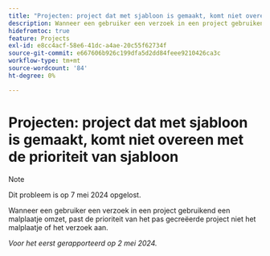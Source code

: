 ```yaml
---
title: "Projecten: project dat met sjabloon is gemaakt, komt niet overeen met de prioriteit van sjabloon"
description: Wanneer een gebruiker een verzoek in een project gebruikend een malplaatje omzet, past de prioriteit van het pas gecreëerde project niet het malplaatje of het verzoek aan.
hidefromtoc: true
feature: Projects
exl-id: e8cc4acf-58e6-41dc-a4ae-20c55f62734f
source-git-commit: e667606b926c199dfa5d2dd84feee9210426ca3c
workflow-type: tm+mt
source-wordcount: '84'
ht-degree: 0%

---
```


# Projecten: project dat met sjabloon is gemaakt, komt niet overeen met de prioriteit van sjabloon

>[!NOTE]
>
>Dit probleem is op 7 mei 2024 opgelost.

Wanneer een gebruiker een verzoek in een project gebruikend een malplaatje omzet, past de prioriteit van het pas gecreëerde project niet het malplaatje of het verzoek aan.

_Voor het eerst gerapporteerd op 2 mei 2024._
